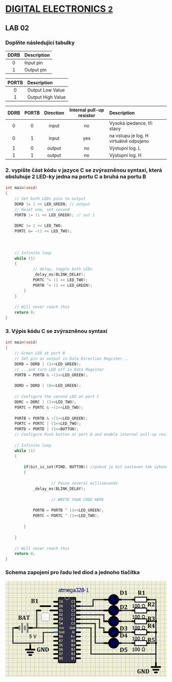 # [DIGITAL ELECTRONICS <font size="5"> 2 </font>](https://github.com/jamo796/Digital-electronics-2/)
## LAB 02
### Doplňte následující tabulky

| **DDRB** | **Description** |
| :-: | :-- |
| 0 | Input pin |
| 1 | Output pin|

| **PORTB** | **Description** |
| :-: | :-- |
| 0 | Output Low Value |
| 1 | Output High Value |

| **DDRB** | **PORTB** | **Direction** | **Internal pull-up resistor** | **Description** |
| :-: | :-: | :-: | :-: | :-- |
| 0 | 0 | input | no | Vysoká ipedance, tři stavy |
| 0 | 1 | input | yes | na vstupu je log. H virtuálně odpojeno |
| 1 | 0 | output | no | Výstupní log. L |
| 1 | 1 | output | no | Výstupní log. H |


### 2. vypište část kódu v jazyce C se zvýrazněnou syntaxí, která obsluhuje 2 LED-ky jedna na portu C a bruhá na portu B


```c
int main(void)
{
	// Set both LEDs pins to output
    DDRB |= 1 << LED_GREEN; // output    
    // Reset one, set second
    PORTB |= (1 << LED_GREEN); // out 1

    DDRC |= 1 << LED_TWO;
    PORTC &= ~(1 << LED_TWO); 



    // Infinite loop
    while (1)
    {		
            // delay, toggle both LEDs
            _delay_ms(BLINK_DELAY);
            PORTC ^= (1 << LED_TWO);
            PORTB ^= (1 << LED_GREEN);    
        }
    }

    // Will never reach this
    return 0;
}
```

### 3. Výpis kódu C se zvýrazněnou syntaxí 

```c
int main(void)
{
    // Green LED at port B
    // Set pin as output in Data Direction Register...
    DDRB = DDRB | (1<<LED_GREEN);
    // ...and turn LED off in Data Register
    PORTB = PORTB & ~(1<<LED_GREEN);

    DDRD = DDRD | (0<<LED_GREEN);

    // Configure the second LED at port C
    DDRC = DDRC | (1<<LED_TWO);
    PORTC = PORTC & ~(1<<LED_TWO);
    
    PORTB = PORTB & ~(1<<LED_GREEN);
    PORTC = PORTC | (1<<LED_TWO);
    PORTD = PORTD | (1<<BUTTON);
    // Configure Push button at port D and enable internal pull-up resistor

    // Infinite loop
    while (1)
    {

        if(bit_is_set(PIND, BUTTON)) //pokud je bit nastaven tak vykonej jinak přeskoč jinak bit is clear znamená že bit je čistý (LOG. 0) tj. kód se vykoná pouze pokud tlačítko není stisknuté
        {
            
                    // Pause several milliseconds
            _delay_ms(BLINK_DELAY);

                    // WRITE YOUR CODE HERE
                    
            PORTB = PORTB ^ (1<<LED_GREEN);
            PORTC = PORTC ^ (1<<LED_TWO);
                           
        }
       
    }

    // Will never reach this
    return 0;
}

```

### Schema zapojení pro řadu led diod a jednoho tlačítka

![kings rider](https://github.com/jamo796/Digital-electronics-2/blob/main/Labs/02-leds/img/kings%20rider.png)
